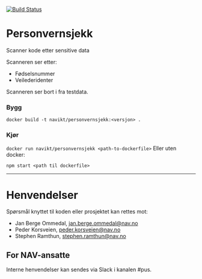 [![Build Status](https://travis-ci.org/navikt/personvernsjekk.svg?branch=master)](https://travis-ci.org/navikt/personvernsjekk)

Personvernsjekk
================

Scanner kode etter sensitive data 

Scanneren ser etter:
- Fødselsnummer
- Veilederidenter

Scanneren ser bort i fra testdata.

### Bygg

`docker build -t navikt/personvernsjekk:<versjon> .`

### Kjør

`docker run navikt/personvernsjekk <path-to-dockerfile>`
Eller uten docker:

`npm start <path til dockerfile>`

---

# Henvendelser

Spørsmål knyttet til koden eller prosjektet kan rettes mot:

* Jan Berge Ommedal, jan.berge.ommedal@nav.no
* Peder Korsveien, peder.korsveien@nav.no
* Stephen Ramthun, stephen.ramthun@nav.no

## For NAV-ansatte

Interne henvendelser kan sendes via Slack i kanalen #pus.
